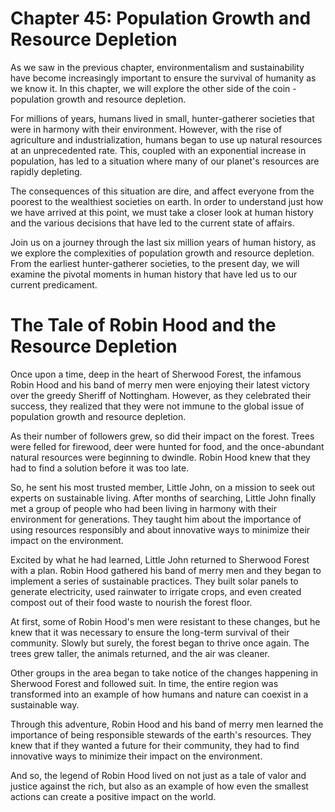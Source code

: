 # Chapter 45: Population Growth and Resource Depletion

As we saw in the previous chapter, environmentalism and sustainability have become increasingly important to ensure the survival of humanity as we know it. In this chapter, we will explore the other side of the coin - population growth and resource depletion.

For millions of years, humans lived in small, hunter-gatherer societies that were in harmony with their environment. However, with the rise of agriculture and industrialization, humans began to use up natural resources at an unprecedented rate. This, coupled with an exponential increase in population, has led to a situation where many of our planet's resources are rapidly depleting.

The consequences of this situation are dire, and affect everyone from the poorest to the wealthiest societies on earth. In order to understand just how we have arrived at this point, we must take a closer look at human history and the various decisions that have led to the current state of affairs.

Join us on a journey through the last six million years of human history, as we explore the complexities of population growth and resource depletion. From the earliest hunter-gatherer societies, to the present day, we will examine the pivotal moments in human history that have led us to our current predicament.
# The Tale of Robin Hood and the Resource Depletion

Once upon a time, deep in the heart of Sherwood Forest, the infamous Robin Hood and his band of merry men were enjoying their latest victory over the greedy Sheriff of Nottingham. However, as they celebrated their success, they realized that they were not immune to the global issue of population growth and resource depletion.

As their number of followers grew, so did their impact on the forest. Trees were felled for firewood, deer were hunted for food, and the once-abundant natural resources were beginning to dwindle. Robin Hood knew that they had to find a solution before it was too late.

So, he sent his most trusted member, Little John, on a mission to seek out experts on sustainable living. After months of searching, Little John finally met a group of people who had been living in harmony with their environment for generations. They taught him about the importance of using resources responsibly and about innovative ways to minimize their impact on the environment.

Excited by what he had learned, Little John returned to Sherwood Forest with a plan. Robin Hood gathered his band of merry men and they began to implement a series of sustainable practices. They built solar panels to generate electricity, used rainwater to irrigate crops, and even created compost out of their food waste to nourish the forest floor.

At first, some of Robin Hood's men were resistant to these changes, but he knew that it was necessary to ensure the long-term survival of their community. Slowly but surely, the forest began to thrive once again. The trees grew taller, the animals returned, and the air was cleaner.

Other groups in the area began to take notice of the changes happening in Sherwood Forest and followed suit. In time, the entire region was transformed into an example of how humans and nature can coexist in a sustainable way.

Through this adventure, Robin Hood and his band of merry men learned the importance of being responsible stewards of the earth's resources. They knew that if they wanted a future for their community, they had to find innovative ways to minimize their impact on the environment.

And so, the legend of Robin Hood lived on not just as a tale of valor and justice against the rich, but also as an example of how even the smallest actions can create a positive impact on the world.